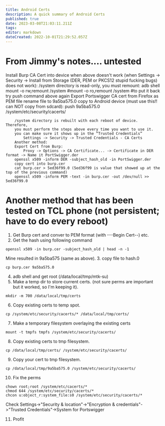 ```yaml
---
title: Android Certs
description: A quick summary of Android Certs
published: true
date: 2023-03-08T21:03:11.211Z
tags: 
editor: markdown
dateCreated: 2022-10-01T21:29:52.057Z
---
```


# From Jimmy's notes.... untested
Install Burp CA Cert into device when above doesn't work
	(when Settings -> Security -> Install from Storage (DER, PEM or PKCS12 stupid fucking bugs) does not work):
		/system directory is read-only, you must remount:
			adb shell
			mount -o rw,remount /system
			#mount -o ro,remount /system #to put it back
			try push command above again
		Export Portswigger CA cert from Firefox as PEM file
		rename file to 9a5ba575.0
		copy to Android device (must use this!! can NOT copy from sdcard):
			push 9a5ba575.0 /system/etc/security/cacerts/	
			
		/system directory is rebuilt with each reboot of device.  Therefore,
		you must perform the steps above every time you want to use it.
		you can make sure it shows up in the “Trusted Credentials”
			Settings -> Security -> Trusted Credentials - CA Certs
		Another method:
		Export Cert from Burp:
			Proxy -> Options -> CA Certificate... -> Certificate in DER format -> Name it PortSwigger.der
		openssl x509 -inform DER -subject_hash_old -in PortSwigger.der
		copy cert into burp.cer
		cat burp.cer > 5ed36f99.0 (5ed36f99 is value that showed up at the top of the previous command)
		openssl x509 -inform PEM -text -in burp.cer -out /dev/null >> 5ed36f99.0
		
    
# Another method that has been tested on TCL phone (not persistent; have to do every reboot)

1. Get Burp cert and conver to PEM format (with  ---Begin Cert--) etc.
2. Get the hash using following command
```
openssl x509 -in burp.cer -subject_hash_old | head -n -1
```
Mine resulted in 9a5ba575 (same as above).
3. copy file to hash.0
```
cp burp.cer 9a5ba575.0
```
4. adb shell and get root (/data/local/tmp/mtk-su)
5. Make a temp dir to store current certs. (not sure perms are important but it worked, so I'm keeping it).
```
mkdir -m 700 /data/local/tmp/certs
```
6. Copy existing certs to temp spot.
```
cp /system/etc/security/cacerts/* /data/local/tmp/certs/
```
7. Make a temporary filesystem overlaying the existing certs
```
mount -t tmpfs tmpfs /system/etc/security/cacerts/
```
8. Copy existing certs to tmp filesystem.
```
cp /data/local/tmp/certs/ /system/etc/security/cacerts/
```
9. Copy your cert to tmp filesystem.
```
cp /data/local/tmp/9a5ba575.0 /system/etc/security/cacerts/
```
10. Fix the perms
```
chown root;root /system/etc/cacerts/*
chmod 644 /system/etc/security/cacerts/*
chcon u:object_r:system_file:s0 /system/etc/security/cacerts/*
```
Check Settings->"Security & location"->"Encryption & credentials"->"Trusted Credentials"->System  for Portswigger

11. Profit
